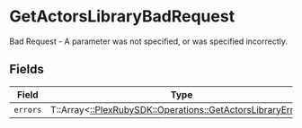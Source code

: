 # GetActorsLibraryBadRequest

Bad Request - A parameter was not specified, or was specified incorrectly.


## Fields

| Field                                                                                                            | Type                                                                                                             | Required                                                                                                         | Description                                                                                                      |
| ---------------------------------------------------------------------------------------------------------------- | ---------------------------------------------------------------------------------------------------------------- | ---------------------------------------------------------------------------------------------------------------- | ---------------------------------------------------------------------------------------------------------------- |
| `errors`                                                                                                         | T::Array<[::PlexRubySDK::Operations::GetActorsLibraryErrors](../../models/operations/getactorslibraryerrors.md)> | :heavy_minus_sign:                                                                                               | N/A                                                                                                              |
